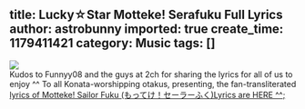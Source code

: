 title: Lucky☆Star Motteke! Serafuku Full Lyrics
author: astrobunny
imported: true
create_time: 1179411421
category: Music
tags: []
---
 [![](wp-images/old/albums/random/luckystar430.jpg)](/images/wp-images/old/albums/random/luckystar430.jpg)  
Kudos to Funnyy08 and the guys at 2ch for sharing the lyrics for all of us to enjoy ^^ To all Konata-worshipping otakus, presenting, the fan-transliterated [lyrics of Motteke! Sailor Fuku (もってけ！セーラーふく)Lyrics are HERE ^^;](http://www.astrobunny.net/music/motteke-serafuku/ "Lyrics: Motteke Serafuku (Aya Hirano)")